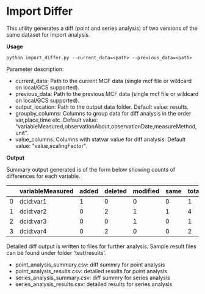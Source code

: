 # Import Differ

This utility generates a diff (point and series analysis) of two versions of the same dataset for import analysis.

**Usage**
```
python import_differ.py --current_data=<path> --previous_data=<path>
```

Parameter description:
- current\_data: Path to the current MCF data (single mcf file or wildcard on local/GCS supported).
- previous\_data: Path to the previous MCF data (single mcf file or wildcard on local/GCS supported).
- output\_location: Path to the output data folder. Default value: results.
- groupby\_columns: Columns to group data for diff analysis in the order var,place,time etc. Default value: “variableMeasured,observationAbout,observationDate,measureMethod,unit”.
- value\_columns: Columns with statvar value for diff analysis. Default value: "value,scalingFactor".

**Output**

Summary output generated is of the form below showing counts of differences for each variable.

| |variableMeasured|added|deleted|modified|same|total|
|---|---|---|---|---|---|---|
|0|dcid:var1|1|0|0|0|1|
|1|dcid:var2|0|2|1|1|4|
|2|dcid:var3|0|0|1|0|1|
|3|dcid:var4|0|2|0|0|2|

Detailed diff output is written to files for further analysis. Sample result files can be found under folder 'test/results'.
- point\_analysis\_summary.csv: diff summry for point analysis
- point\_analysis\_results.csv: detailed results for point analysis
- series\_analysis\_summary.csv: diff summry for series analysis
- series\_analysis\_results.csv: detailed results for series analysis
